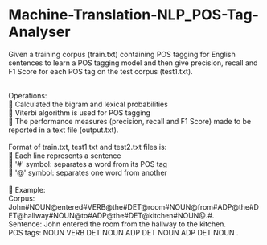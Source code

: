 # Machine-Translation-NLP_POS-Tag-Analyser
Given a training corpus (train.txt) containing POS tagging for English sentences to learn a POS tagging model and then give precision, recall and F1 Score for each POS tag on the test corpus (test1.txt).

<br/>
Operations: <br/>
 Calculated the bigram and lexical probabilities <br/>
 Viterbi algorithm is used for POS tagging<br/>
 The performance measures (precision, recall and F1 Score) made to be reported in a text file (output.txt). <br/><br/>
Format of train.txt, test1.txt and test2.txt files is:<br/>
 Each line represents a sentence<br/>
 '#' symbol: separates a word from its POS tag<br/>
 '@' symbol: separates one word from another<br/><br/>
 Example:<br/>
Corpus: John#NOUN@entered#VERB@the#DET@room#NOUN@from#ADP@the#DET@hallway#NOUN@to#ADP@the#DET@kitchen#NOUN@.#.<br/>
Sentence: John entered the room from the hallway to the kitchen.<br/>
POS tags: NOUN VERB DET NOUN ADP DET NOUN ADP DET NOUN .<br/>
